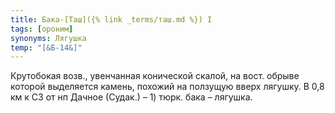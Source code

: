 ```yaml
---
title: Бака-[Таш]({% link _terms/таш.md %}) I
tags: [ороним]
synonyms: Лягушка
temp: "[&Б-14&]"
---
```


Крутобокая возв., увенчанная конической скалой, на вост. обрыве которой
выделяется камень, похожий на ползущую вверх лягушку. В 0,8 км к СЗ от нп Дачное
(Судак.) – 1) тюрк. бака – лягушка.
